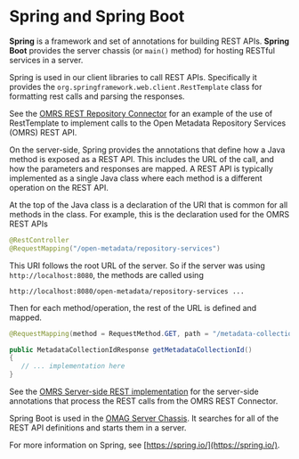 <!-- SPDX-License-Identifier: Apache-2.0 -->

# Spring and Spring Boot

**Spring** is a framework and set of annotations for building REST APIs.  **Spring Boot** provides the server chassis
(or `main()` method) for hosting RESTful services in a server.

Spring is used in our client libraries to call REST APIs.  Specifically it provides the
`org.springframework.web.client.RestTemplate` class for formatting rest calls and parsing the responses.

See the [OMRS REST Repository Connector](../open-metadata-implementation/adapters/open-connectors/repository-services-connectors/open-metadata-collection-store-connectors/omrs-rest-repository-connector/README.md)
for an example of the use of RestTemplate to implement calls to the Open Metadata Repository Services (OMRS)
REST API.

On the server-side, Spring provides the annotations that define how a Java method is exposed as a REST API.
This includes the URL of the call, and how the parameters and responses are mapped.
A REST API is typically implemented as a single Java class where each method is a different operation on the
REST API.

At the top of the Java class is a declaration of the URI that is common for all methods in the class.
For example, this is the declaration used for the OMRS REST APIs

```java
@RestController
@RequestMapping("/open-metadata/repository-services")
```

This URI follows the root URL of the server.  So if the server was using `http://localhost:8080`, the methods are called
using

```
http://localhost:8080/open-metadata/repository-services ...
```

Then for each method/operation, the rest of the URL is defined and mapped.

```java
@RequestMapping(method = RequestMethod.GET, path = "/metadata-collection-id")

public MetadataCollectionIdResponse getMetadataCollectionId()
{
   // ... implementation here
}
```

See the [OMRS Server-side REST implementation](../open-metadata-implementation/repository-services/repository-services-spring/README.md)
for the server-side annotations that process the REST calls from the OMRS REST Connector.

Spring Boot is used in the 
[OMAG Server Chassis](../open-metadata-implementation/governance-servers/server-chassis/server-chassis-spring/README.md).
It searches for all of the REST API definitions and starts them in a server.

For more information on Spring, see [https://spring.io/](https://spring.io/).